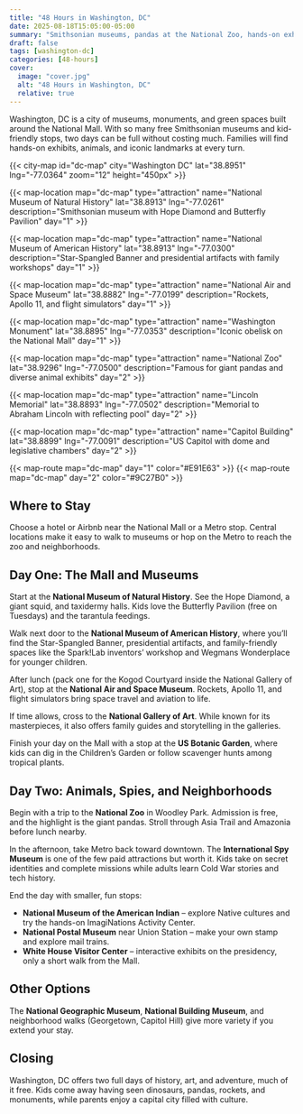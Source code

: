 ```yaml
---
title: "48 Hours in Washington, DC"
date: 2025-08-18T15:05:00-05:00
summary: "Smithsonian museums, pandas at the National Zoo, hands-on exhibits for kids, and the monuments that define America’s capital."
draft: false
tags: [washington-dc]
categories: [48-hours]
cover:
  image: "cover.jpg"
  alt: "48 Hours in Washington, DC"
  relative: true
---
```



Washington, DC is a city of museums, monuments, and green spaces built around the National Mall. With so many free Smithsonian museums and kid-friendly stops, two days can be full without costing much. Families will find hands-on exhibits, animals, and iconic landmarks at every turn.

{{< city-map id="dc-map" city="Washington DC" lat="38.8951" lng="-77.0364" zoom="12" height="450px" >}}

{{< map-location map="dc-map" type="attraction" name="National Museum of Natural History" lat="38.8913" lng="-77.0261" description="Smithsonian museum with Hope Diamond and Butterfly Pavilion" day="1" >}}

{{< map-location map="dc-map" type="attraction" name="National Museum of American History" lat="38.8913" lng="-77.0300" description="Star-Spangled Banner and presidential artifacts with family workshops" day="1" >}}

{{< map-location map="dc-map" type="attraction" name="National Air and Space Museum" lat="38.8882" lng="-77.0199" description="Rockets, Apollo 11, and flight simulators" day="1" >}}

{{< map-location map="dc-map" type="attraction" name="Washington Monument" lat="38.8895" lng="-77.0353" description="Iconic obelisk on the National Mall" day="1" >}}

{{< map-location map="dc-map" type="attraction" name="National Zoo" lat="38.9296" lng="-77.0500" description="Famous for giant pandas and diverse animal exhibits" day="2" >}}

{{< map-location map="dc-map" type="attraction" name="Lincoln Memorial" lat="38.8893" lng="-77.0502" description="Memorial to Abraham Lincoln with reflecting pool" day="2" >}}

{{< map-location map="dc-map" type="attraction" name="Capitol Building" lat="38.8899" lng="-77.0091" description="US Capitol with dome and legislative chambers" day="2" >}}

{{< map-route map="dc-map" day="1" color="#E91E63" >}}
{{< map-route map="dc-map" day="2" color="#9C27B0" >}}

## Where to Stay  
Choose a hotel or Airbnb near the National Mall or a Metro stop. Central locations make it easy to walk to museums or hop on the Metro to reach the zoo and neighborhoods.  



## Day One: The Mall and Museums  

Start at the **National Museum of Natural History**. See the Hope Diamond, a giant squid, and taxidermy halls. Kids love the Butterfly Pavilion (free on Tuesdays) and the tarantula feedings.  

Walk next door to the **National Museum of American History**, where you’ll find the Star-Spangled Banner, presidential artifacts, and family-friendly spaces like the Spark!Lab inventors’ workshop and Wegmans Wonderplace for younger children.  

After lunch (pack one for the Kogod Courtyard inside the National Gallery of Art), stop at the **National Air and Space Museum**. Rockets, Apollo 11, and flight simulators bring space travel and aviation to life.  

If time allows, cross to the **National Gallery of Art**. While known for its masterpieces, it also offers family guides and storytelling in the galleries.  

Finish your day on the Mall with a stop at the **US Botanic Garden**, where kids can dig in the Children’s Garden or follow scavenger hunts among tropical plants.  



## Day Two: Animals, Spies, and Neighborhoods  

Begin with a trip to the **National Zoo** in Woodley Park. Admission is free, and the highlight is the giant pandas. Stroll through Asia Trail and Amazonia before lunch nearby.  

In the afternoon, take Metro back toward downtown. The **International Spy Museum** is one of the few paid attractions but worth it. Kids take on secret identities and complete missions while adults learn Cold War stories and tech history.  

End the day with smaller, fun stops:  
- **National Museum of the American Indian** – explore Native cultures and try the hands-on ImagiNations Activity Center.  
- **National Postal Museum** near Union Station – make your own stamp and explore mail trains.  
- **White House Visitor Center** – interactive exhibits on the presidency, only a short walk from the Mall.  



## Other Options  
The **National Geographic Museum**, **National Building Museum**, and neighborhood walks (Georgetown, Capitol Hill) give more variety if you extend your stay.  



## Closing  
Washington, DC offers two full days of history, art, and adventure, much of it free. Kids come away having seen dinosaurs, pandas, rockets, and monuments, while parents enjoy a capital city filled with culture.  

